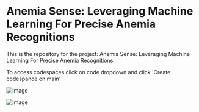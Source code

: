 # Anemia Sense: Leveraging Machine Learning For Precise Anemia Recognitions

This is the repository for the project: Anemia Sense: Leveraging Machine Learning For Precise Anemia Recognitions.




 To access codespaces click on code dropdown and click 'Create codespance on main' 




 ![image](https://skillwallet.s3.ap-south-1.amazonaws.com/skiwallet_assets/Code+dropdown+button.png) 



 ![image](https://skillwallet.s3.ap-south-1.amazonaws.com/skiwallet_assets/Codespace+button.png)